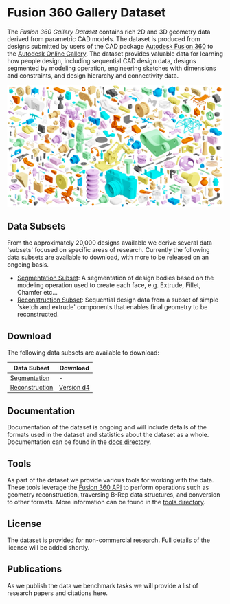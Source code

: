# Fusion 360 Gallery Dataset

The *Fusion 360 Gallery Dataset* contains rich 2D and 3D geometry data derived from parametric CAD models. The dataset is produced from designs submitted by users of the CAD package [Autodesk Fusion 360](https://www.autodesk.com/products/fusion-360/overview) to the [Autodesk Online Gallery](https://gallery.autodesk.com/fusion360). The dataset provides valuable data for learning how people design, including sequential CAD design data, designs segmented by modeling operation, engineering sketches with dimensions and constraints, and design hierarchy and connectivity data.

![Fusion 360 Gallery Dataset](docs/images/fusion_gallery_mosaic.jpg)


## Data Subsets
From the approximately 20,000 designs available we derive several data 'subsets' focused on specific areas of research. Currently the following data subsets are available to download, with more to be released on an ongoing basis.

- [Segmentation Subset](docs/segmentation.md): A segmentation of design bodies based on the modeling operation used to create each face, e.g. Extrude, Fillet, Chamfer etc...
-  [Reconstruction Subset](docs/reconstruction.md): Sequential design data from a subset of simple 'sketch and extrude' components that enables final geometry to be reconstructed.


## Download
The following data subsets are available to download:

| Data Subset | Download |
| - | - |
| [Segmentation](docs/segmentation.md) | - |
| [Reconstruction](docs/reconstruction.md) | [Version d4](https://github.com/karldd/Fusion360GalleryDataset/releases/tag/d4) |


## Documentation
Documentation of the dataset is ongoing and will include details of the formats used in the dataset and statistics about the dataset as a whole. Documentation can be found in the [docs directory](docs).

## Tools
As part of the dataset we provide various tools for working with the data. These tools leverage the [Fusion 360 API](http://help.autodesk.com/view/fusion360/ENU/?guid=GUID-7B5A90C8-E94C-48DA-B16B-430729B734DC) to perform operations such as geometry reconstruction, traversing B-Rep data structures, and conversion to other formats. More information can be found in the [tools directory](tools).

## License
The dataset is provided for non-commercial research. Full details of the license will be added shortly.

## Publications
As we publish the data we benchmark tasks we will provide a list of research papers and citations here.

